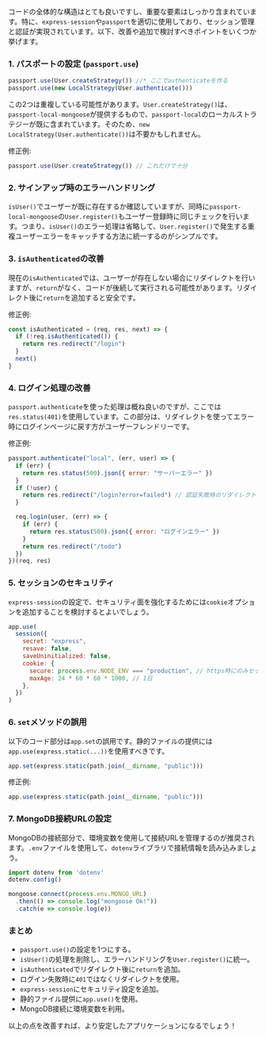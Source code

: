 コードの全体的な構造はとても良いですし、重要な要素はしっかり含まれています。特に、`express-session`や`passport`を適切に使用しており、セッション管理と認証が実現されています。以下、改善や追加で検討すべきポイントをいくつか挙げます。

### 1. パスポートの設定 (`passport.use`)
```js
passport.use(User.createStrategy()) //* ここでauthenticateを作る
passport.use(new LocalStrategy(User.authenticate()))
```
この2つは重複している可能性があります。`User.createStrategy()`は、`passport-local-mongoose`が提供するもので、`passport-local`のローカルストラテジーが既に含まれています。そのため、`new LocalStrategy(User.authenticate())`は不要かもしれません。

修正例:
```js
passport.use(User.createStrategy()) // これだけで十分
```

### 2. サインアップ時のエラーハンドリング
`isUser()`でユーザーが既に存在するか確認していますが、同時に`passport-local-mongoose`の`User.register()`もユーザー登録時に同じチェックを行います。つまり、`isUser()`のエラー処理は省略して、`User.register()`で発生する重複ユーザーエラーをキャッチする方法に統一するのがシンプルです。

### 3. `isAuthenticated`の改善
現在の`isAuthenticated`では、ユーザーが存在しない場合にリダイレクトを行いますが、`return`がなく、コードが後続して実行される可能性があります。リダイレクト後に`return`を追加すると安全です。

修正例:
```js
const isAuthenticated = (req, res, next) => {
  if (!req.isAuthenticated()) {
    return res.redirect("/login")
  }
  next()
}
```

### 4. ログイン処理の改善
`passport.authenticate`を使った処理は概ね良いのですが、ここでは`res.status(401)`を使用しています。この部分は、リダイレクトを使ってエラー時にログインページに戻す方がユーザーフレンドリーです。

修正例:
```js
passport.authenticate("local", (err, user) => {
  if (err) {
    return res.status(500).json({ error: "サーバーエラー" })
  }
  if (!user) {
    return res.redirect("/login?error=failed") // 認証失敗時のリダイレクト
  }

  req.login(user, (err) => {
    if (err) {
      return res.status(500).json({ error: "ログインエラー" })
    }
    return res.redirect("/todo")
  })
})(req, res)
```

### 5. セッションのセキュリティ
`express-session`の設定で、セキュリティ面を強化するためには`cookie`オプションを追加することを検討するとよいでしょう。

```js
app.use(
  session({
    secret: "express",
    resave: false,
    saveUninitialized: false,
    cookie: {
      secure: process.env.NODE_ENV === "production", // https時にのみセッションを設定
      maxAge: 24 * 60 * 60 * 1000, // 1日
    },
  })
)
```

### 6. `set`メソッドの誤用
以下のコード部分は`app.set`の誤用です。静的ファイルの提供には`app.use(express.static(...))`を使用すべきです。

```js
app.set(express.static(path.join(__dirname, "public")))
```

修正例:
```js
app.use(express.static(path.join(__dirname, "public")))
```

### 7. MongoDB接続URLの設定
MongoDBの接続部分で、環境変数を使用して接続URLを管理するのが推奨されます。`.env`ファイルを使用して、`dotenv`ライブラリで接続情報を読み込みましょう。

```js
import dotenv from 'dotenv'
dotenv.config()

mongoose.connect(process.env.MONGO_URL)
  .then(() => console.log("mongoose Ok!"))
  .catch(e => console.log(e))
```

### まとめ
- `passport.use()`の設定を1つにする。
- `isUser()`の処理を削除し、エラーハンドリングを`User.register()`に統一。
- `isAuthenticated`でリダイレクト後に`return`を追加。
- ログイン失敗時に`401`ではなくリダイレクトを使用。
- `express-session`にセキュリティ設定を追加。
- 静的ファイル提供に`app.use()`を使用。
- MongoDB接続に環境変数を利用。

以上の点を改善すれば、より安定したアプリケーションになるでしょう！